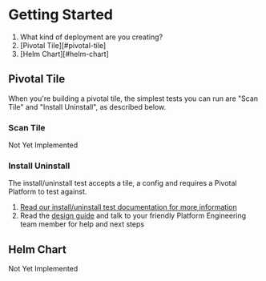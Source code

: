 # Getting Started


1. What kind of deployment are you creating?
  1. [Pivotal Tile][#pivotal-tile]
  1. [Helm Chart][#helm-chart]
  
## Pivotal Tile

When you're building a pivotal tile, the simplest tests you can run are "Scan Tile" and "Install Uninstall", as described below.

### Scan Tile
Not Yet Implemented

### Install Uninstall

The install/uninstall test accepts a tile, a config and requires a Pivotal Platform to test against.

1. [Read our install/uninstall test documentation for more information](../tests/install-uninstall-pas-tile/README.md)
2. Read the [design guide](./design-guide.md) and talk to your friendly Platform Engineering team member for help and 
next steps
  
## Helm Chart

Not Yet Implemented

